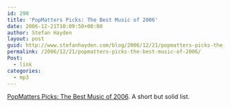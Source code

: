 ```yaml
---
id: 290
title: 'PopMatters Picks: The Best Music of 2006'
date: 2006-12-21T10:09:50+00:00
author: Stefan Hayden
layout: post
guid: http://www.stefanhayden.com/blog/2006/12/21/popmatters-picks-the-best-music-of-2006/
permalink: /2006/12/21/popmatters-picks-the-best-music-of-2006/
Post:
  - link
categories:
  - mp3
---
```

<p><a href="http://www.popmatters.com/pm/features/article/8708/best-indie-pop-of-2006/">PopMatters Picks: The Best Music of 2006</a>. A short but solid list.
</p>
